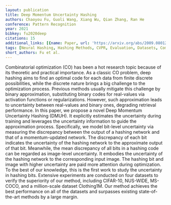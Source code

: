 ```yaml
---
layout: publication
title: Deep Momentum Uncertainty Hashing
authors: Chaoyou Fu, Guoli Wang, Xiang Wu, Qian Zhang, Ran He
conference: Pattern Recognition
year: 2021
bibkey: fu2020deep
citations: 15
additional_links: [{name: Paper, url: 'https://arxiv.org/abs/2009.08012'}]
tags: [Neural Hashing, Hashing Methods, CVPR, Evaluation, Datasets, Compact Codes]
short_authors: Fu et al.
---
```

Combinatorial optimization (CO) has been a hot research topic because of its
theoretic and practical importance. As a classic CO problem, deep hashing aims
to find an optimal code for each data from finite discrete possibilities, while
the discrete nature brings a big challenge to the optimization process.
Previous methods usually mitigate this challenge by binary approximation,
substituting binary codes for real-values via activation functions or
regularizations. However, such approximation leads to uncertainty between
real-values and binary ones, degrading retrieval performance. In this paper, we
propose a novel Deep Momentum Uncertainty Hashing (DMUH). It explicitly
estimates the uncertainty during training and leverages the uncertainty
information to guide the approximation process. Specifically, we model
bit-level uncertainty via measuring the discrepancy between the output of a
hashing network and that of a momentum-updated network. The discrepancy of each
bit indicates the uncertainty of the hashing network to the approximate output
of that bit. Meanwhile, the mean discrepancy of all bits in a hashing code can
be regarded as image-level uncertainty. It embodies the uncertainty of the
hashing network to the corresponding input image. The hashing bit and image
with higher uncertainty are paid more attention during optimization. To the
best of our knowledge, this is the first work to study the uncertainty in
hashing bits. Extensive experiments are conducted on four datasets to verify
the superiority of our method, including CIFAR-10, NUS-WIDE, MS-COCO, and a
million-scale dataset Clothing1M. Our method achieves the best performance on
all of the datasets and surpasses existing state-of-the-art methods by a large
margin.